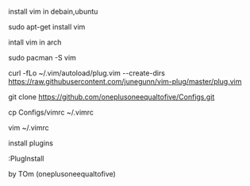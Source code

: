 install vim in debain,ubuntu

   sudo apt-get install vim
   
intall vim in arch
 
   sudo pacman -S vim
   
   
   
   
   
   
curl -fLo ~/.vim/autoload/plug.vim --create-dirs \
    https://raw.githubusercontent.com/junegunn/vim-plug/master/plug.vim
    
   git clone https://github.com/oneplusoneequaltofive/Configs.git 
   
cp Configs/vimrc ~/.vimrc

vim ~/.vimrc



install plugins


:PlugInstall









by TOm (oneplusoneequaltofive)
   
   
   
   
   
